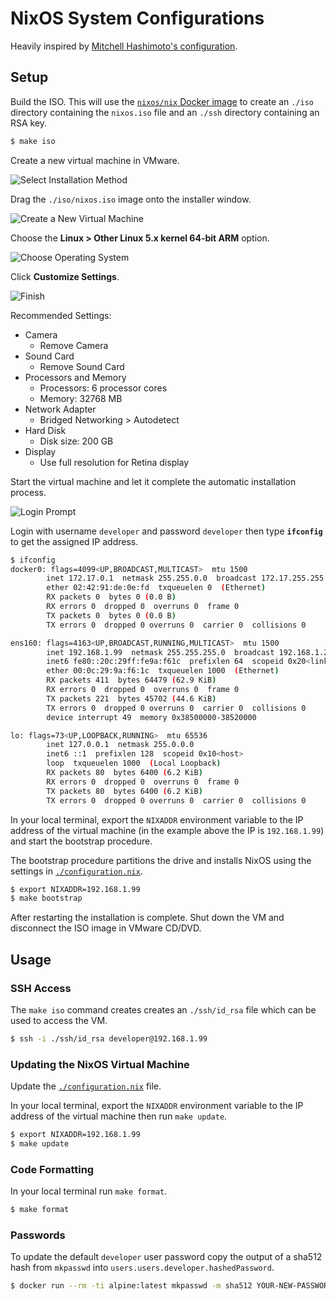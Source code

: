# NixOS System Configurations

Heavily inspired by [Mitchell Hashimoto's configuration](https://github.com/mitchellh/nixos-config).

## Setup

Build the ISO. This will use the [`nixos/nix` Docker image](https://hub.docker.com/r/nixos/nix) to create an `./iso` directory containing the `nixos.iso` file and an `./ssh` directory containing an RSA key.

```bash
$ make iso
```

Create a new virtual machine in VMware.

![Select Installation Method](images/01-select-installation-method.png?raw=true)

Drag the `./iso/nixos.iso` image onto the installer window.

![Create a New Virtual Machine](images/02-create-a-new-virtual-machine.png?raw=true)

Choose the **Linux > Other Linux 5.x kernel 64-bit ARM** option.

![Choose Operating System](images/03-choose-operating-system.png?raw=true)

Click **Customize Settings**.

![Finish](images/04-finish.png?raw=true)

Recommended Settings:

 * Camera
   * Remove Camera
 * Sound Card
 	* Remove Sound Card
 * Processors and Memory
   * Processors: 6 processor cores
   * Memory: 32768 MB
 * Network Adapter
   * Bridged Networking > Autodetect
 * Hard Disk
   * Disk size: 200 GB
 * Display
   * Use full resolution for Retina display

Start the virtual machine and let it complete the automatic installation process.

![Login Prompt](images/05-login-prompt.png?raw=true)

Login with username `developer` and password `developer` then type **`ifconfig`** to get the assigned IP address.

```bash
$ ifconfig
docker0: flags=4099<UP,BROADCAST,MULTICAST>  mtu 1500
        inet 172.17.0.1  netmask 255.255.0.0  broadcast 172.17.255.255
        ether 02:42:91:de:0e:fd  txqueuelen 0  (Ethernet)
        RX packets 0  bytes 0 (0.0 B)
        RX errors 0  dropped 0  overruns 0  frame 0
        TX packets 0  bytes 0 (0.0 B)
        TX errors 0  dropped 0 overruns 0  carrier 0  collisions 0

ens160: flags=4163<UP,BROADCAST,RUNNING,MULTICAST>  mtu 1500
        inet 192.168.1.99  netmask 255.255.255.0  broadcast 192.168.1.255
        inet6 fe80::20c:29ff:fe9a:f61c  prefixlen 64  scopeid 0x20<link>
        ether 00:0c:29:9a:f6:1c  txqueuelen 1000  (Ethernet)
        RX packets 411  bytes 64479 (62.9 KiB)
        RX errors 0  dropped 0  overruns 0  frame 0
        TX packets 221  bytes 45702 (44.6 KiB)
        TX errors 0  dropped 0 overruns 0  carrier 0  collisions 0
        device interrupt 49  memory 0x38500000-38520000

lo: flags=73<UP,LOOPBACK,RUNNING>  mtu 65536
        inet 127.0.0.1  netmask 255.0.0.0
        inet6 ::1  prefixlen 128  scopeid 0x10<host>
        loop  txqueuelen 1000  (Local Loopback)
        RX packets 80  bytes 6400 (6.2 KiB)
        RX errors 0  dropped 0  overruns 0  frame 0
        TX packets 80  bytes 6400 (6.2 KiB)
        TX errors 0  dropped 0 overruns 0  carrier 0  collisions 0
```

In your local terminal, export the `NIXADDR` environment variable to the IP address of the virtual machine (in the example above the IP is `192.168.1.99`) and start the bootstrap procedure.

The bootstrap procedure partitions the drive and installs NixOS using the settings in [`./configuration.nix`](configuration.nix).

```bash
$ export NIXADDR=192.168.1.99
$ make bootstrap
```

After restarting the installation is complete. Shut down the VM and disconnect the ISO image in VMware CD/DVD.

## Usage

### SSH Access

The `make iso` command creates creates an `./ssh/id_rsa` file which can be used to access the VM.

```bash
$ ssh -i ./ssh/id_rsa developer@192.168.1.99
```

### Updating the NixOS Virtual Machine

Update the [`./configuration.nix`](configuration.nix) file.

In your local terminal, export the `NIXADDR` environment variable to the IP address of the virtual machine then run `make update`.

```bash
$ export NIXADDR=192.168.1.99
$ make update
```

### Code Formatting

In your local terminal run `make format`.

```bash
$ make format
```

### Passwords

To update the default `developer` user password copy the output of a sha512 hash from `mkpasswd` into `users.users.developer.hashedPassword`.

```bash
$ docker run --rm -ti alpine:latest mkpasswd -m sha512 YOUR-NEW-PASSWORD
```
